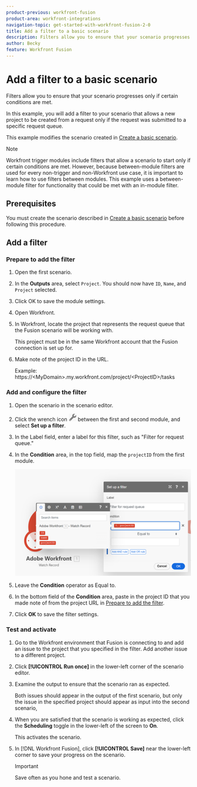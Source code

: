 ```yaml
---
product-previous: workfront-fusion
product-area: workfront-integrations
navigation-topic: get-started-with-workfront-fusion-2-0
title: Add a filter to a basic scenario
description: Filters allow you to ensure that your scenario progresses only if certain conditions are met.
author: Becky
feature: Workfront Fusion
---
```

# Add a filter to a basic scenario 

Filters allow you to ensure that your scenario progresses only if certain conditions are met. 

In this example, you will add a filter to your scenario that allows a new project to be created from a request only if the request was submitted to a specific request queue.

This example modifies the scenario created in [Create a basic scenario](/help/workfront-fusion/build-practice-scenarios/create-basic-scenario.md).

>[!NOTE]
>
>Workfront trigger modules include filters that allow a scenario to start only if certain conditions are met. However, because between-module filters are used for every non-trigger and non-Workfront use case, it is important to learn how to use filters between modules. This example uses a between-module filter for functionality that could be met with an in-module filter.

## Prerequisites

You must create the scenario described in [Create a basic scenario](/help/workfront-fusion/build-practice-scenarios/create-basic-scenario.md) before following this procedure.

## Add a filter 

### Prepare to add the filter

1. Open the first scenario.
1. In the **Outputs** area, select `Project`. 
   You should now have `ID`, `Name`, and `Project` selected.
1. Click OK to save the module settings.
1. Open Workfront. 
1. In Workfront, locate the project that represents the request queue that the Fusion scenario will be working with. 

   This project must be in the same Workfront account that the Fusion connection is set up for.
   
1. Make note of the project ID in the URL.

   Example: https://\<MyDomain\>.my.workfront.com/project/\<ProjectID\>/tasks

### Add and configure the filter

1. Open the scenario in the scenario editor.
1. Click the wrench icon ![Wrench icon](assets/wrench-icon.png) between the first and second module, and select **Set up a filter**.
1. In the Label field, enter a label for this filter, such as "Filter for request queue."
1. In the **Condition** area, in the top field, map the `projectID` from the first module.

   ![Map project ID](assets/map-proj-id.png)
1. Leave the **Condition** operator as Equal to.
1. In the bottom field of the **Condition** area, paste in the project ID that you made note of from the project URL in [Prepare to add the filter](#prepare-to-add-the-filter).
1. Click **OK** to save the filter settings.

### Test and activate

1. Go to the Workfront environment that Fusion is connecting to and add an issue to the project that you specified in the filter. Add another issue to a different project. 
1. Click **[!UICONTROL Run once]** in the lower-left corner of the scenario editor.
1. Examine the output to ensure that the scenario ran as expected.

   Both issues should appear in the output of the first scenario, but only the issue in the specified project should appear as input into the second scenario,
1. When you are satisfied that the scenario is working as expected, click the **Scheduling** toggle in the lower-left of the screen to **On**.

   This activates the scenario. 
1. In [!DNL Workfront Fusion], click **[!UICONTROL Save]** near the lower-left corner to save your progress on the scenario.

   >[!IMPORTANT]
   >
   >Save often as you hone and test a scenario.

<!--## Resources-->

<!--* For more information on filters, see [Add a filter to a scenario](/help/quicksilver/workfront-fusion/scenarios/add-a-filter-to-a-scenario.md).-->
